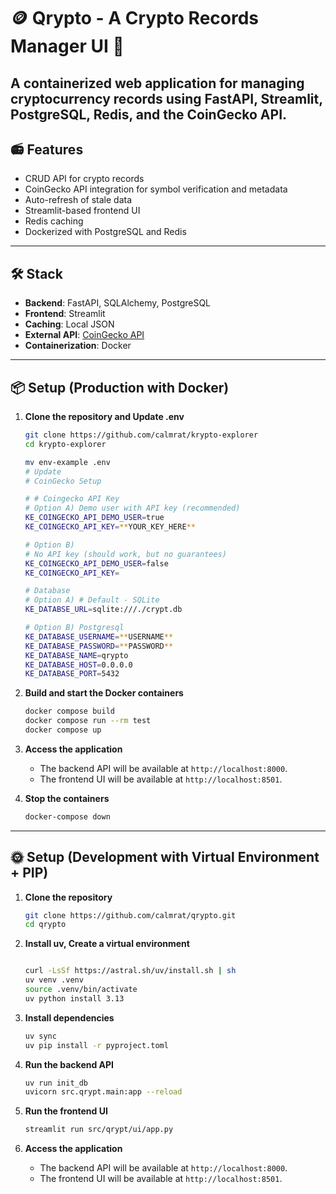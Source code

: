 # 🪙 Qrypto - A Crypto Records Manager UI 🚀

A containerized web application for managing cryptocurrency records using FastAPI, Streamlit, PostgreSQL, Redis, and the CoinGecko API. 
---

## 📻 Features

- CRUD API for crypto records
- CoinGecko API integration for symbol verification and metadata
- Auto-refresh of stale data
- Streamlit-based frontend UI
- Redis caching
- Dockerized with PostgreSQL and Redis

---

## 🛠️ Stack

- **Backend**: FastAPI, SQLAlchemy, PostgreSQL
- **Frontend**: Streamlit
- **Caching**: Local JSON
- **External API**: [CoinGecko API](https://www.coingecko.com/en/api/documentation)
- **Containerization**: Docker

---

## 📦 Setup (Production with Docker)

1. **Clone the repository and Update .env**
   ```bash
   git clone https://github.com/calmrat/krypto-explorer
   cd krypto-explorer
   
   mv env-example .env
   # Update
   # CoinGecko Setup
   
   # # Coingecko API Key
   # Option A) Demo user with API key (recommended)
   KE_COINGECKO_API_DEMO_USER=true
   KE_COINGECKO_API_KEY=**YOUR_KEY_HERE**

   # Option B)
   # No API key (should work, but no guarantees)
   KE_COINGECKO_API_DEMO_USER=false
   KE_COINGECKO_API_KEY=

   # Database 
   # Option A) # Default - SQLite
   KE_DATABSE_URL=sqlite:///./crypt.db

   # Option B) Postgresql
   KE_DATABASE_USERNAME=**USERNAME**
   KE_DATABASE_PASSWORD=**PASSWORD**
   KE_DATABASE_NAME=qrypto
   KE_DATABASE_HOST=0.0.0.0
   KE_DATABASE_PORT=5432
   ```

2. **Build and start the Docker containers**
   ```bash
   docker compose build
   docker compose run --rm test
   docker compose up
   ```

3. **Access the application**
   - The backend API will be available at `http://localhost:8000`.
   - The frontend UI will be available at `http://localhost:8501`.

4. **Stop the containers**
   ```bash
   docker-compose down
   ```

---

## 🌞 Setup (Development with Virtual Environment + PIP)

1. **Clone the repository**
   ```bash
   git clone https://github.com/calmrat/qrypto.git
   cd qrypto
   ```

2. **Install uv, Create a virtual environment**
   ```bash
   
   curl -LsSf https://astral.sh/uv/install.sh | sh
   uv venv .venv
   source .venv/bin/activate
   uv python install 3.13
   ```

3. **Install dependencies**
   ```bash
   uv sync
   uv pip install -r pyproject.toml
   ```

4. **Run the backend API**
   ```bash
   uv run init_db
   uvicorn src.qrypt.main:app --reload
   ```

5. **Run the frontend UI**
   ```bash
   streamlit run src/qrypt/ui/app.py
   ```

6. **Access the application**
   - The backend API will be available at `http://localhost:8000`.
   - The frontend UI will be available at `http://localhost:8501`.
